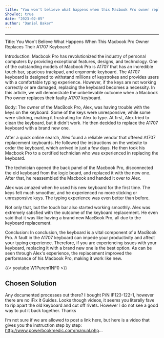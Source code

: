 ```yaml
---
title: "You won't believe what happens when this Macbook Pro owner replaces their A1707 keyboard!"
ShowToc: true 
date: "2023-02-05"
author: "Daniel Baker"
---
```

*****
Title: You Won't Believe What Happens When This Macbook Pro Owner Replaces Their A1707 Keyboard!

Introduction:
Macbook Pro has revolutionized the industry of personal computers by providing exceptional features, designs, and technology. One of the outstanding models of Macbook Pro is A1707 that has an incredible touch bar, spacious trackpad, and ergonomic keyboard. The A1707 keyboard is designed to withstand millions of keystrokes and provides users with a comfortable typing experience. However, if the keys are not working correctly or are damaged, replacing the keyboard becomes a necessity. In this article, we will demonstrate the unbelievable outcome when a Macbook Pro owner replaces their faulty A1707 keyboard.

Body:
The owner of the MacBook Pro, Alex, was having trouble with the keys on the keyboard. Some of the keys were unresponsive, while some were sticking, making it frustrating for Alex to type. At first, Alex tried to clean the keyboard, but it didn't work. He then decided to replace the A1707 keyboard with a brand new one.

After a quick online search, Alex found a reliable vendor that offered A1707 replacement keyboards. He followed the instructions on the website to order the keyboard, which arrived in just a few days. He then took his Macbook Pro to a certified technician who was experienced in replacing the keyboard.

The technician opened the back panel of the Macbook Pro, disconnected the old keyboard from the logic board, and replaced it with the new one. After that, he reassembled the Macbook and handed it over to Alex.

Alex was amazed when he used his new keyboard for the first time. The keys felt much smoother, and he experienced no more sticking or unresponsive keys. The typing experience was even better than before.

Not only that, but the touch bar also started working smoothly. Alex was extremely satisfied with the outcome of the keyboard replacement. He even said that it was like having a brand new MacBook Pro, all due to the keyboard replacement.

Conclusion:
In conclusion, the keyboard is a vital component of a MacBook Pro. A fault in the A1707 keyboard can impede your productivity and affect your typing experience. Therefore, if you are experiencing issues with your keyboard, replacing it with a brand new one is the best option. As can be seen through Alex's experience, the replacement improved the performance of his Macbook Pro, making it work like new.

{{< youtube W1Purem1NF0 >}} 



## Chosen Solution
 Any documented processes out there?  I bought P/N IF123-122-1, however there are no iFix it Guides.  Looks though videos, it seems you literally fave to rip apart the old keyboard and cut off rivets.  However I do not see a good way to put it back together.
Thanks

 I’m not sure if we are allowed to post a link here, but here is a video that gives you the instruction step by step:
http://www.powerbookmedic.com/manual.php...




